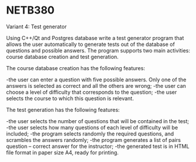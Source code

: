NETB380
======

Variant 4: Test generator

Using C++/Qt and Postgres database write a test generator program that allows 
the user automatically to generate tests out of the database of questions and 
possible answers. The program supports two main activities: course database 
creation and test generation.

The course database creation has the following features:

-the user can enter a question with five possible answers. Only one of 
the answers is selected as correct and all the others are wrong;
-the user can choose a level of difficulty that corresponds to the question;
-the user selects the course to which this question is relevant.

The test generation has the following features:

-the user selects the number of questions that will be contained in the test;
-the user selects how many questions of each level of difficulty will be included;
-the program selects randomly the required questions, and scrambles the answers randomly;
-the program generates a list of pairs question – correct answer for the instructor;
-the generated test is in HTML file format in paper size A4, ready for printing.
